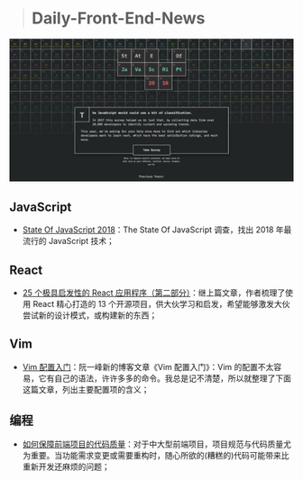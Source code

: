 > # Daily-Front-End-News

[![cover][img]][link]

[img]: https://github.com/fengshangwuqi/Daily-Front-End-News/blob/master/history/2018/09/16/cover.jpg "State Of JavaScript 2018"
[link]: https://stateofjs.com/

## JavaScript

- [State Of JavaScript 2018](https://stateofjs.com/)：The State Of JavaScript 调查，找出 2018 年最流行的 JavaScript 技术；

## React

- [25 个极具启发性的 React 应用程序（第二部分）](https://appendto.com/2018/09/25-public-react-repos-apps-to-inspire-your-next-project-part-2/)：继上篇文章，作者梳理了使用 React 精心打造的 13 个开源项目，供大伙学习和启发，希望能够激发大伙尝试新的设计模式，或构建新的东西；

## Vim

- [Vim 配置入门](http://www.ruanyifeng.com/blog/2018/09/vimrc.html)：阮一峰新的博客文章《Vim 配置入门》：Vim 的配置不太容易，它有自己的语法，许许多多的命令。我总是记不清楚，所以就整理了下面这篇文章，列出主要配置项的含义；

## 编程

- [如何保障前端项目的代码质量](https://juejin.im/post/5b911f306fb9a05cdb1013b9)：对于中大型前端项目，项目规范与代码质量尤为重要。当功能需求变更或需要重构时，随心所欲的(糟糕的)代码可能带来比重新开发还麻烦的问题；

